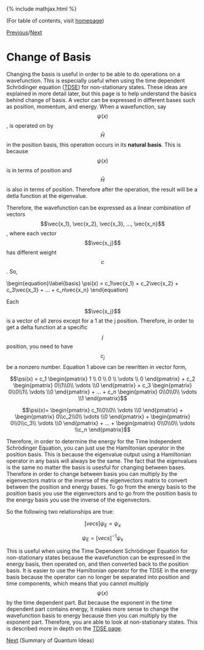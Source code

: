 {% include mathjax.html %}

(For table of contents, visit [homepage](/README.md))

[Previous](Linear_Algebra.md)/[Next](Quantum_ideas.md)

# Change of Basis

Changing the basis is useful in order to be able to do operations on a wavefunction. This is especially useful when using the time dependent Schrödinger equation ([TDSE](TDSE.md)) for non-stationary states. These ideas are explained in more detail later, but this page is to help understand the basics behind change of basis. A vector can be expressed in different bases such as position, momentum, and energy. When a wavefunction, say $$\psi(x)$$, is operated on by $$\hat{H}$$ in the position basis, this operation occurs in its **natural basis**. This is because $$\psi(x)$$ is in terms of position and $$\hat{H}$$ is also in terms of position. Therefore after the operation, the result will be a detla function at the eigenvalue. 

Therefore, the wavefunction can be expressed as a linear combination of vectors $$\vec{x_1}, \vec{x_2}, \vec{x_3}, ..., \vec{x_n}$$, where each vector $$\vec{x_j}$$ has different weight $$c$$. So, 

  \begin{equation}\label{basis}
    \psi(x) = c_1\vec{x_1} + c_2\vec{x_2} + c_3\vec{x_3} + ... + c_n\vec{x_n}
\end{equation}

Each $$\vec{x_j}$$ is a vector of all zeros except for a 1 at the j position. Therefore, in order to get a delta function at a specific $$j$$ position, you need to have $$c_j$$ be a nonzero number. Equation 1 above can be rewritten in vector form,

$$\psi(x) = c_1 \begin{pmatrix} 1 \\ 0 \\ 0 \\ \vdots \\ 0 \end{pmatrix} + c_2 \begin{pmatrix} 0\\1\\0\\ \vdots \\0 \end{pmatrix} + c_3 \begin{pmatrix} 0\\0\\1\\ \vdots \\0 \end{pmatrix} + ... + c_n \begin{pmatrix} 0\\0\\0\\ \vdots \\1 \end{pmatrix}$$ 

$$\psi(x)= \begin{pmatrix} c_1\\0\\0\\ \vdots \\0 \end{pmatrix} + \begin{pmatrix} 0\\c_2\\0\\ \vdots \\0 \end{pmatrix} + \begin{pmatrix} 0\\0\\c_3\\ \vdots \\0 \end{pmatrix} + ... + \begin{pmatrix} 0\\0\\0\\ \vdots \\c_n \end{pmatrix}$$

Therefore, in order to determine the energy for the Time Independent Schrödinger Equation, you can just use the Hamiltonian operator in the position basis. This is because the eigenvalue output using a Hamiltonian operator in any basis will always be the same. The fact that the eigenvalues is the same no matter the basis is usesful for changing between bases. Therefore in order to change between basis you can multiply by the eigenvectors matrix or the inverse of the eigenvectors matrix to convert between the position and energy bases. To go from the energy basis to the position basis you use the eigenvectors and to go from the position basis to the energy basis you use the inverse of the eigenvectors. 

So the following two relationships are true:

$$[vecs]\psi_E=\psi_x$$

$$\psi_E = [vecs]^{-1} \psi_x$$

This is useful when using the Time Dependent Schrödinger Equation for non-stationary states because the wavefunction can be expressed in the energy basis, then operated on, and then converted back to the position basis. It is easier to use the Hamiltonian operator for the TDSE in the energy basis because the operator can no longer be separated into position and time components, which means that you cannot multiply $$\psi(x)$$ by the time dependent part. But because the exponent in the time dependent part contains energy, it makes more sense to change the wavefunction basis to energy because then you can multiply by the exponent part. Therefore, you are able to look at non-stationary states. This is described more in depth on the [TDSE page](TDSE.md).

[Next](Quantum_ideas.md) (Summary of Quantum Ideas)
